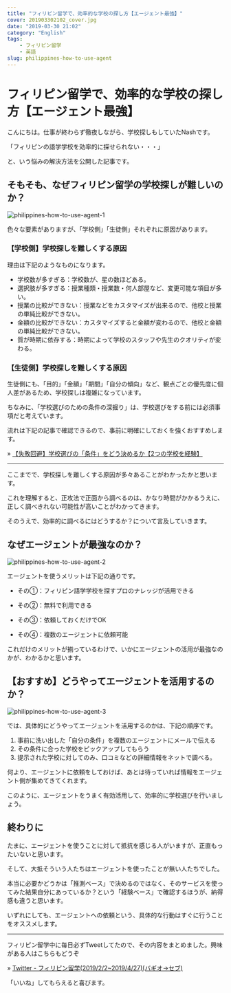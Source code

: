 ```yaml
---
title: "フィリピン留学で、効率的な学校の探し方【エージェント最強】"
cover: 201903302102_cover.jpg
date: "2019-03-30 21:02"
category: "English"
tags:
    - フィリピン留学
    - 英語
slug: philippines-how-to-use-agent
---
```


# フィリピン留学で、効率的な学校の探し方【エージェント最強】

こんにちは。仕事が終わらず徹夜しながら、学校探しもしていたNashです。

「フィリピンの語学学校を効率的に探せられない・・・」

と、いう悩みの解決方法を公開した記事です。


## そもそも、なぜフィリピン留学の学校探しが難しいのか？

![philippines-how-to-use-agent-1](./201903302102_1.jpg)

色々な要素がありますが、「学校側」「生徒側」それぞれに原因があります。

### 【学校側】学校探しを難しくする原因

理由は下記のようなものになります。

- 学校数が多すぎる：学校数が、星の数ほどある。
- 選択肢が多すぎる：授業種類・授業数・何人部屋など、変更可能な項目が多い。
- 授業の比較ができない：授業などをカスタマイズが出来るので、他校と授業の単純比較ができない。
- 金額の比較ができない：カスタマイズすると金額が変わるので、他校と金額の単純比較ができない。
- 質が時期に依存する：時期によって学校のスタッフや先生のクオリティが変わる。

### 【生徒側】学校探しを難しくする原因

生徒側にも、「目的」「金額」「期間」「自分の傾向」など、観点ごとの優先度に個人差があるため、学校探しは複雑になっています。

ちなみに、「学校選びのための条件の深掘り」は、学校選びをする前には必須事項だと考えています。

流れは下記の記事で確認できるので、事前に明確にしておくを強くおすすめします。

» [【失敗回避】学校選びの「条件」をどう決めるか【2つの学校を経験】](./philippines-own-condition-of-searching-school)

---

ここまでで、学校探しを難しくする原因が多々あることがわかったかと思います。

これを理解すると、正攻法で正面から調べるのは、かなり時間がかかるうえに、正しく調べきれない可能性が高いことがわかってきます。

そのうえで、効率的に調べるにはどうするか？について言及していきます。

## なぜエージェントが最強なのか？

![philippines-how-to-use-agent-2](./201903302102_2.jpg)

エージェントを使うメリットは下記の通りです。

- その①：フィリピン語学学校を探すプロのナレッジが活用できる

- その②：無料で利用できる

- その③：依頼しておくだけでOK
- その④：複数のエージェントに依頼可能

これだけのメリットが揃っているわけで、いかにエージェントの活用が最強なのかが、わかるかと思います。



## 【おすすめ】どうやってエージェントを活用するのか？

![philippines-how-to-use-agent-3](./201903302102_3.jpg)

では、具体的にどうやってエージェントを活用するのかは、下記の順序です。

1. 事前に洗い出した「自分の条件」を複数のエージェントにメールで伝える
2. その条件に合った学校をピックアップしてもらう
3. 提示された学校に対してのみ、口コミなどの詳細情報をネットで調べる。

何より、エージェントに依頼をしておけば、あとは待っていれば情報をエージェント側が集めてきてくれます。

このように、エージェントをうまく有効活用して、効率的に学校選びを行いましょう。

## 終わりに

たまに、エージェントを使うことに対して抵抗を感じる人がいますが、正直もったいないと思います。

そして、大抵そういう人たちはエージェントを使ったことが無い人たちでした。

本当に必要かどうかは「推測ベース」で決めるのではなく、そのサービスを使ってみた結果自分にあっているか？という「経験ベース」で確認するほうが、納得感も違うと思います。

いずれにしても、エージェントへの依頼という、具体的な行動はすぐに行うことをオススメします。

---

フィリピン留学中に毎日必ずTweetしてたので、その内容をまとめました。興味がある人はこちらもどうぞ

» [Twitter - フィリピン留学(2019/2/2~2019/4/27)(バギオ→セブ)](https://twitter.com/i/moments/1108015112575541249)

「いいね」してもらえると喜びます。


